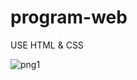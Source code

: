 # program-web
USE HTML &amp; CSS

![png1](https://user-images.githubusercontent.com/92745982/141643655-504d4a9f-bd05-411e-acc1-327e84f6f3b9.png)
